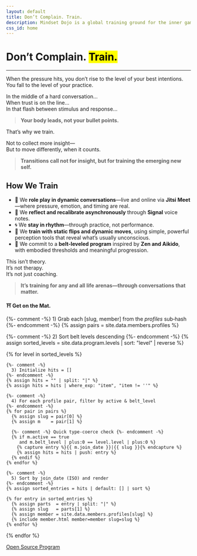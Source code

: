 ```yaml
---
layout: default
title: Don’t Complain. Train.
description: Mindset Dojo is a global training ground for the inner game of presence, leadership, and emotional clarity. For conversations that matter—across all life arenas.
css_id: home
---
```


<h1>Don’t Complain. <mark>Train.</mark></h1>
<hr>

<p>When the pressure hits, you don’t rise to the level of your best intentions.<br>
You fall to the level of your practice.</p>

<p>In the middle of a hard conversation…<br>
When trust is on the line…<br>
In that flash between stimulus and response…</p>

<blockquote><strong>Your body leads, not your bullet points.</strong></blockquote>

<p>That’s why we train.</p>

<p>Not to collect more insight—<br>
But to move differently, when it counts.</p>

<blockquote><strong>Transitions call not for insight, but for training the emerging new self.</strong></blockquote>

<h2>How We Train</h2>
<ul>
  <li>🥋 We <strong>role play in dynamic conversations</strong>—live and online via <strong>Jitsi Meet</strong>—where pressure, emotion, and timing are real.</li>
  <li>🔁 We <strong>reflect and recalibrate asynchronously</strong> through <strong>Signal</strong> voice notes.</li>
  <li>🌀 We <strong>stay in rhythm</strong>—through practice, not performance.</li>
  <li>🧭 We <strong>train with static flips and dynamic moves</strong>, using simple, powerful perception tools that reveal what’s usually unconscious.</li>
  <li>🎯 We commit to a <strong>belt-leveled program</strong> inspired by <strong>Zen and Aikido</strong>, with embodied thresholds and meaningful progression.</li>
</ul>

<p>This isn’t theory.<br>
It’s not therapy.<br>
It’s not just coaching.</p>

<blockquote><strong>It’s training for any and all life arenas—through conversations that matter.</strong></blockquote>

<p><strong>⛩️ Get on the Mat.</strong></p>

<div class="md-members">

  {%- comment -%}
    1) Grab each [slug, member] from the *profiles* sub‑hash
  {%- endcomment -%}
  {% assign pairs = site.data.members.profiles %}

  {%- comment -%}
    2) Sort belt levels descending
  {%- endcomment -%}
  {% assign sorted_levels = site.data.program.levels | sort: "level" | reverse %}

  {% for level in sorted_levels %}

    {%- comment -%}
      3) Initialize hits = []
    {%- endcomment -%}
    {% assign hits = "" | split: "|" %}
    {% assign hits = hits | where_exp: "item", "item != ''" %}

    {%- comment -%}
      4) For each profile pair, filter by active & belt_level
    {%- endcomment -%}
    {% for pair in pairs %}
      {% assign slug = pair[0] %}
      {% assign m    = pair[1] %}

      {%- comment -%} Quick type‑coerce check {%- endcomment -%}
      {% if m.active == true
         and m.belt_level | plus:0 == level.level | plus:0 %}
        {% capture entry %}{{ m.join_date }}|{{ slug }}{% endcapture %}
        {% assign hits = hits | push: entry %}
      {% endif %}
    {% endfor %}

    {%- comment -%}
      5) Sort by join_date (ISO) and render
    {%- endcomment -%}
    {% assign sorted_entries = hits | default: [] | sort %}

    {% for entry in sorted_entries %}
      {% assign parts  = entry | split: "|" %}
      {% assign slug   = parts[1] %}
      {% assign member = site.data.members.profiles[slug] %}
      {% include member.html member=member slug=slug %}
    {% endfor %}
  {% endfor %}
</div>






<div class="md-cta-group">
    <a href="./program">Open Source Program</a>
</div>
